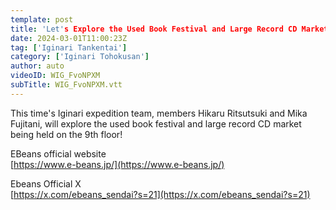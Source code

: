 ```yaml
---
template: post
title: 'Let's Explore the Used Book Festival and Large Record CD Market! [Iginari expedition]'
date: 2024-03-01T11:00:23Z
tag: ['Iginari Tankentai']
category: ['Iginari Tohokusan']
author: auto 
videoID: WIG_FvoNPXM
subTitle: WIG_FvoNPXM.vtt
---
```

This time's Iginari expedition team, members Hikaru Ritsutsuki and Mika Fujitani, will explore the used book festival and large record CD market being held on the 9th floor!


EBeans official website  
[https://www.e-beans.jp/](https://www.e-beans.jp/)

Ebeans Official X  
[https://x.com/ebeans_sendai?s=21](https://x.com/ebeans_sendai?s=21)